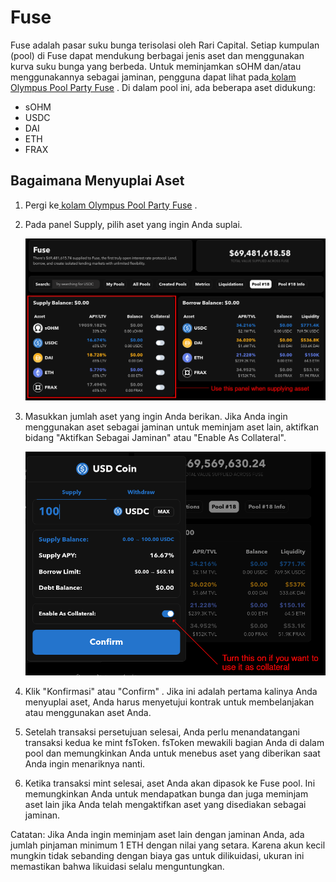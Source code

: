 # Fuse

Fuse adalah pasar suku bunga terisolasi oleh Rari Capital. Setiap kumpulan (pool) di Fuse dapat mendukung berbagai jenis aset dan menggunakan kurva suku bunga yang berbeda. Untuk meminjamkan sOHM dan/atau menggunakannya sebagai jaminan, pengguna dapat lihat pada[ kolam Olympus Pool Party Fuse](https://app.rari.capital/fuse/pool/18) . Di dalam pool ini, ada beberapa aset didukung:

* sOHM
* USDC
* DAI
* ETH
* FRAX

## Bagaimana Menyuplai Aset

1. Pergi ke[ kolam Olympus Pool Party Fuse](https://app.rari.capital/fuse/pool/18) .
2.  Pada panel Supply, pilih aset yang ingin Anda suplai.

    ![The Supply panel](../../.gitbook/assets/supply.png)
3.  Masukkan jumlah aset yang ingin Anda berikan. Jika Anda ingin menggunakan aset sebagai jaminan untuk meminjam aset lain, aktifkan bidang "Aktifkan Sebagai Jaminan" atau "Enable As Collateral".

    ![Enable as collateral](../../.gitbook/assets/collateral.png)
4. Klik "Konfirmasi" atau "Confirm" . Jika ini adalah pertama kalinya Anda menyuplai aset, Anda harus menyetujui kontrak untuk membelanjakan atau menggunakan aset Anda.
5. Setelah transaksi persetujuan selesai, Anda perlu menandatangani transaksi kedua ke mint fsToken. fsToken mewakili bagian Anda di dalam pool dan memungkinkan Anda untuk menebus aset yang diberikan saat Anda ingin menariknya nanti.
6. Ketika transaksi mint selesai, aset Anda akan dipasok ke Fuse pool. Ini memungkinkan Anda untuk mendapatkan bunga dan juga meminjam aset lain jika Anda telah mengaktifkan aset yang disediakan sebagai jaminan.

Catatan: Jika Anda ingin meminjam aset lain dengan jaminan Anda, ada jumlah pinjaman minimum 1 ETH dengan nilai yang setara. Karena akun kecil mungkin tidak sebanding dengan biaya gas untuk dilikuidasi, ukuran ini memastikan bahwa likuidasi selalu menguntungkan.&#x20;
